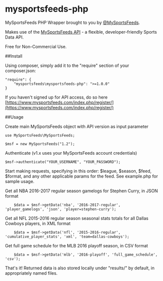 # mysportsfeeds-php

MySportsFeeds PHP Wrapper brought to you by [@MySportsFeeds](https://twitter.com/MySportsFeeds).

Makes use of the [MySportsFeeds API](https://www.mysportsfeeds.com) - a flexible, developer-friendly Sports Data API.

Free for Non-Commercial Use.

##Install

Using composer, simply add it to the "require" section of your composer.json:
    
    "require": {
        "mysportsfeeds\mysportsfeeds-php": ">=1.0.0"
    }

If you haven't signed up for API access, do so here [https://www.mysportsfeeds.com/index.php/register/](https://www.mysportsfeeds.com/index.php/register/)

##Usage

Create main MySportsFeeds object with API version as input parameter

    use MySportsFeeds\MySportsFeeds;

    $msf = new MySportsFeeds("1.2");

Authenticate (v1.x uses your MySportsFeeds account credentials)

    $msf->authenticate("YOUR_USERNAME", "YOUR_PASSWORD");

Start making requests, specifying in this order: $league, $season, $feed, $format, and any other applicable params for the feed.  See example.php for sample usage.

Get all NBA 2016-2017 regular season gamelogs for Stephen Curry, in JSON format

```
    $data = $msf->getData('nba', '2016-2017-regular', 'player_gamelogs', 'json', 'player=stephen-curry');
```

Get all NFL 2015-2016 regular season seasonal stats totals for all Dallas Cowboys players, in XML format

```
    $data = $msf->getData('nfl', '2015-2016-regular', 'cumulative_player_stats', 'xml', 'team=dallas-cowboys');
```

Get full game schedule for the MLB 2016 playoff season, in CSV format

```
    $data = $msf->getData('mlb', '2016-playoff', 'full_game_schedule', 'csv');
```

That's it!  Returned data is also stored locally under "results/" by default, in appropriately named files.
